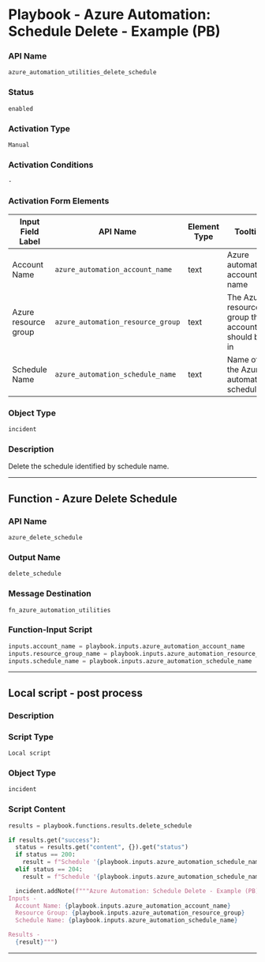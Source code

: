 <!--
    DO NOT MANUALLY EDIT THIS FILE
    THIS FILE IS AUTOMATICALLY GENERATED WITH resilient-sdk codegen
    Generated with resilient-sdk v50.1.262
-->

# Playbook - Azure Automation: Schedule Delete - Example (PB)

### API Name
`azure_automation_utilities_delete_schedule`

### Status
`enabled`

### Activation Type
`Manual`

### Activation Conditions
`-`

### Activation Form Elements
| Input Field Label | API Name | Element Type | Tooltip | Requirement |
| ----------------- | -------- | ------------ | ------- | ----------- |
| Account Name | `azure_automation_account_name` | text | Azure automation account name | Always |
| Azure resource group | `azure_automation_resource_group` | text | The Azure resource group this account should be in | Always |
| Schedule Name | `azure_automation_schedule_name` | text | Name of the Azure automation schedule | Always |

### Object Type
`incident`

### Description
Delete the schedule identified by schedule name.


---
## Function - Azure Delete Schedule

### API Name
`azure_delete_schedule`

### Output Name
`delete_schedule`

### Message Destination
`fn_azure_automation_utilities`

### Function-Input Script
```python
inputs.account_name = playbook.inputs.azure_automation_account_name
inputs.resource_group_name = playbook.inputs.azure_automation_resource_group
inputs.schedule_name = playbook.inputs.azure_automation_schedule_name
```

---

## Local script - post process

### Description


### Script Type
`Local script`

### Object Type
`incident`

### Script Content
```python
results = playbook.functions.results.delete_schedule

if results.get("success"):
  status = results.get("content", {}).get("status")
  if status == 200:
    result = f"Schedule '{playbook.inputs.azure_automation_schedule_name}' was deleted."
  elif status == 204:
    result = f"Schedule '{playbook.inputs.azure_automation_schedule_name}' not found."

  incident.addNote(f"""Azure Automation: Schedule Delete - Example (PB)
Inputs -
  Account Name: {playbook.inputs.azure_automation_account_name}
  Resource Group: {playbook.inputs.azure_automation_resource_group}
  Schedule Name: {playbook.inputs.azure_automation_schedule_name}

Results -
  {result}""")
```

---

